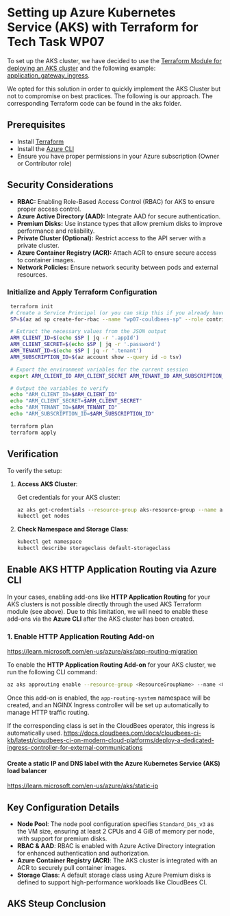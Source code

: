# Setting up Azure Kubernetes Service (AKS) with Terraform for Tech Task WP07

To set up the AKS cluster, we have decided to use the [Terraform Module for
deploying an AKS cluster](https://github.com/Azure/terraform-azurerm-aks) and
the following example: [application_gateway_ingress](https://github.com/Azure/terraform-azurerm-aks/tree/main/examples/application_gateway_ingress).

We opted for this solution in order to quickly implement the AKS Cluster  but
not to compromise on best practices. The following is our approach. The
corresponding Terraform code can be found in the aks folder.

## Prerequisites

- Install [Terraform](https://www.terraform.io/downloads.html)
- Install the [Azure CLI](https://docs.microsoft.com/en-us/cli/azure/install-azure-cli)
- Ensure you have proper permissions in your Azure subscription (Owner or Contributor role)

## Security Considerations

- **RBAC:** Enabling Role-Based Access Control (RBAC) for AKS to ensure proper access control.
- **Azure Active Directory (AAD):** Integrate AAD for secure authentication.
- **Premium Disks:** Use instance types that allow premium disks to improve performance and reliability.
- **Private Cluster (Optional):** Restrict access to the API server with a private cluster.
- **Azure Container Registry (ACR):** Attach ACR to ensure secure access to container images.
- **Network Policies:** Ensure network security between pods and external resources.

### Initialize and Apply Terraform Configuration

   ```bash
    terraform init
    # Create a Service Principal (or you can skip this if you already have one)
    SP=$(az ad sp create-for-rbac --name "wp07-couldbees-sp" --role contributor --scopes /subscriptions/$(az account show --query id -o tsv))

    # Extract the necessary values from the JSON output
    ARM_CLIENT_ID=$(echo $SP | jq -r '.appId')
    ARM_CLIENT_SECRET=$(echo $SP | jq -r '.password')
    ARM_TENANT_ID=$(echo $SP | jq -r '.tenant')
    ARM_SUBSCRIPTION_ID=$(az account show --query id -o tsv)

    # Export the environment variables for the current session
    export ARM_CLIENT_ID ARM_CLIENT_SECRET ARM_TENANT_ID ARM_SUBSCRIPTION_ID

    # Output the variables to verify
    echo "ARM_CLIENT_ID=$ARM_CLIENT_ID"
    echo "ARM_CLIENT_SECRET=$ARM_CLIENT_SECRET"
    echo "ARM_TENANT_ID=$ARM_TENANT_ID"
    echo "ARM_SUBSCRIPTION_ID=$ARM_SUBSCRIPTION_ID"

    terraform plan
    terraform apply
   ```

## Verification

To verify the setup:

1. **Access AKS Cluster**:

   Get credentials for your AKS cluster:

   ```bash
   az aks get-credentials --resource-group aks-resource-group --name aks-cluster
   kubectl get nodes
   ```

2. **Check Namespace and Storage Class**:

   ```bash
   kubectl get namespace
   kubectl describe storageclass default-storageclass
   ```
## Enable AKS HTTP Application Routing via Azure CLI

In your cases, enabling add-ons like **HTTP Application Routing** for your AKS
clusters is not possible directly through the used AKS Terraform module (see
above). Due to this limitation, we will need to enable these add-ons via the
**Azure CLI** after the AKS cluster has been created.


### 1. **Enable HTTP Application Routing Add-on**

https://learn.microsoft.com/en-us/azure/aks/app-routing-migration

To enable the **HTTP Application Routing Add-on** for your AKS cluster,
we run the following CLI command:

   ```bash
   az aks approuting enable --resource-group <ResourceGroupName> --name <ClusterName>
   ```

Once this add-on is enabled, the `app-routing-system` namespace will be
created, and an NGINX Ingress controller will be set up automatically to
manage HTTP traffic routing.

If the corresponding class is set in the CloudBees operator, this ingress is automatically used.
https://docs.cloudbees.com/docs/cloudbees-ci-kb/latest/cloudbees-ci-on-modern-cloud-platforms/deploy-a-dedicated-ingress-controller-for-external-communications

#### Create a static IP and DNS label with the Azure Kubernetes Service (AKS) load balancer
https://learn.microsoft.com/en-us/azure/aks/static-ip

## Key Configuration Details

- **Node Pool**: The node pool configuration specifies `Standard_D4s_v3` as the VM size, ensuring at least 2 CPUs and 4 GiB of memory per node, with support for premium disks.
- **RBAC & AAD**: RBAC is enabled with Azure Active Directory integration for enhanced authentication and authorization.
- **Azure Container Registry (ACR)**: The AKS cluster is integrated with an ACR to securely pull container images.
- **Storage Class**: A default storage class using Azure Premium disks is defined to support high-performance workloads like CloudBees CI.

## AKS Steup Conclusion

